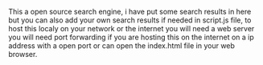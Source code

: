 This a open source search engine, i have put some search results in here but you can also add your own search results if needed in script.js file,
to host this localy on your network or the internet you will need a web server you will need port forwarding if you are hosting this on the internet on a ip address with a open port or can open the index.html file in your web browser.
